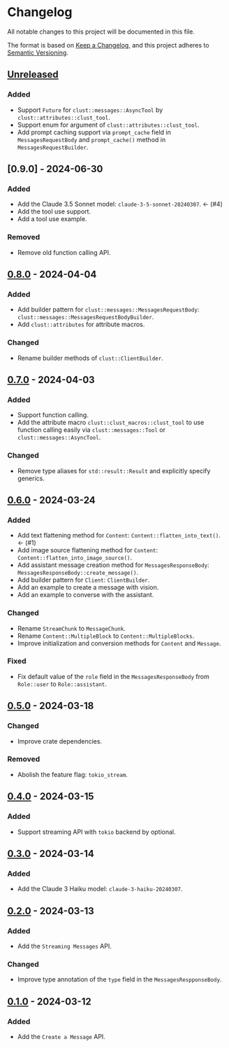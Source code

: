 # Changelog

All notable changes to this project will be documented in this file.

The format is based on [Keep a Changelog](https://keepachangelog.com/en/1.0.0/),
and this project adheres to [Semantic Versioning](https://semver.org/spec/v2.0.0.html).

## [Unreleased]

### Added

- Support `Future` for `clust::messages::AsyncTool` by `clust::attributes::clust_tool`.
- Support enum for argument of `clust::attributes::clust_tool`.
- Add prompt caching support via `prompt_cache` field in `MessagesRequestBody` and `prompt_cache()` method in `MessagesRequestBuilder`.

## [0.9.0] - 2024-06-30

### Added

- Add the Claude 3.5 Sonnet model: `claude-3-5-sonnet-20240307`. <- (#4)
- Add the tool use support.
- Add a tool use example.

### Removed

- Remove old function calling API.

## [0.8.0] - 2024-04-04

### Added

- Add builder pattern for `clust::messages::MessagesRequestBody`: `clust::messages::MessagesRequestBodyBuilder`.
- Add `clust::attributes` for attribute macros.

### Changed

- Rename builder methods of `clust::ClientBuilder`.

## [0.7.0] - 2024-04-03

### Added

- Support function calling.
- Add the attribute macro `clust::clust_macros::clust_tool` to use function calling easily via `clust::messages::Tool`
  or `clust::messages::AsyncTool`.

### Changed

- Remove type aliases for `std::result::Result` and explicitly specify generics.

## [0.6.0] - 2024-03-24

### Added

- Add text flattening method for `Content`: `Content::flatten_into_text()`. <- (#1)
- Add image source flattening method for `Content`: `Content::flatten_into_image_source()`.
- Add assistant message creation method for `MessagesResponseBody`: `MessagesResponseBody::create_message()`.
- Add builder pattern for `Client`: `ClientBuilder`.
- Add an example to create a message with vision.
- Add an example to converse with the assistant.

### Changed

- Rename `StreamChunk` to `MessageChunk`.
- Rename `Content::MultipleBlock` to `Content::MultipleBlocks`.
- Improve initialization and conversion methods for `Content` and `Message`.

### Fixed

- Fix default value of the `role` field in the `MessagesResponseBody` from `Role::user` to `Role::assistant`.

## [0.5.0] - 2024-03-18

### Changed

- Improve crate dependencies.

### Removed

- Abolish the feature flag: `tokio_stream`.

## [0.4.0] - 2024-03-15

### Added

- Support streaming API with `tokio` backend by optional.

## [0.3.0] - 2024-03-14

### Added

- Add the Claude 3 Haiku model: `claude-3-haiku-20240307`.

## [0.2.0] - 2024-03-13

### Added

- Add the `Streaming Messages` API.

### Changed

- Improve type annotation of the `type` field in the `MessagesRespponseBody`.

## [0.1.0] - 2024-03-12

### Added

- Add the `Create a Message` API.

[unreleased]: https://github.com/mochi-neko/clust/compare/v0.8.0...HEAD

[0.8.0]: https://github.com/mochi-neko/clust/compare/v0.7.0...v0.8.0

[0.7.0]: https://github.com/mochi-neko/clust/compare/v0.6.0...v0.7.0

[0.6.0]: https://github.com/mochi-neko/clust/compare/v0.5.0...v0.6.0

[0.5.0]: https://github.com/mochi-neko/clust/compare/v0.4.0...v0.5.0

[0.4.0]: https://github.com/mochi-neko/clust/compare/v0.3.0...v0.4.0

[0.3.0]: https://github.com/mochi-neko/clust/compare/v0.2.0...v0.3.0

[0.2.0]: https://github.com/mochi-neko/clust/compare/v0.1.0...v0.2.0

[0.1.0]: https://github.com/mochi-neko/clust/releases/tag/v0.1.0
